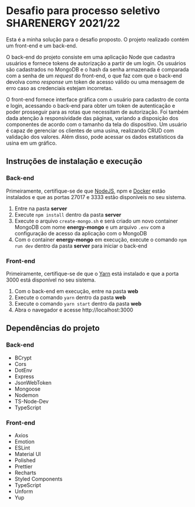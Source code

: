 # Desafio para processo seletivo SHARENERGY 2021/22

Esta é a minha solução para o desafio proposto. O projeto realizado contém um front-end e um back-end.

O back-end do projeto consiste em uma aplicação Node que cadastra usuários e fornece tokens de autorização a partir de um login. Os usuários são cadastrados no MongoDB e o hash da senha armazenada é comparada com a senha de um _request_ do front-end, o que faz com que o back-end devolva como _response_ um token de acesso válido ou uma mensagem de erro caso as credenciais estejam incorretas.

O front-end fornece interface gráfica com o usuário para cadastro de conta e login, acessando o back-end para obter um token de autenticação e poder prosseguir para as rotas que necessitam de autorização. Foi também dada atenção à responsividade das páginas, variando a disposição dos componentes de acordo com o tamanho da tela do dispositivo. Um usuário é capaz de gerenciar os clientes de uma usina, realizando CRUD com validação dos valores. Além disso, pode acessar os dados estatísticos da usina em um gráfico.

## Instruções de instalação e execução

### Back-end

Primeiramente, certifique-se de que [NodeJS](https://nodejs.org/en/), npm e [Docker](https://docs.docker.com/get-docker/) estão instalados e que as portas 27017 e 3333 estão disponíveis no seu sistema.

1. Entre na pasta **server**
2. Execute `npm install` dentro da pasta **server**
3. Execute o arquivo `create-mongo.sh` e será criado um novo container MongoDB com nome **energy-mongo** e um arquivo `.env` com a configuração de acesso da aplicação com o MongoDB
4. Com o container **energy-mongo** em execução, execute o comando `npm run dev` dentro da pasta **server** para iniciar o back-end

### Front-end

Primeiramente, certifique-se de que o [Yarn](https://classic.yarnpkg.com/lang/en/docs/install/) está instalado e que a porta 3000 está disponível no seu sistema.

1. Com o back-end em execução, entre na pasta **web**
2. Execute o comando `yarn` dentro da pasta **web**
3. Execute o comando `yarn start` dentro da pasta **web**
4. Abra o navegador e acesse http://localhost:3000

## Dependências do projeto

### Back-end

- BCrypt
- Cors
- DotEnv
- Express
- JsonWebToken
- Mongoose
- Nodemon
- TS-Node-Dev
- TypeScript

### Front-end

- Axios
- Emotion
- ESLint
- Material UI
- Polished
- Prettier
- Recharts
- Styled Components
- TypeScript
- Unform
- Yup
